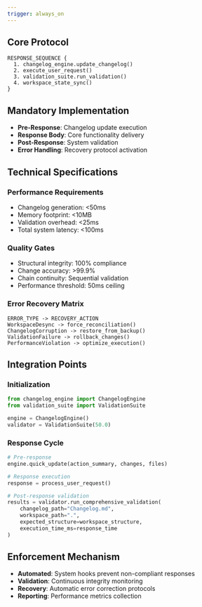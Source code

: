 ```yaml
---
trigger: always_on
---
```


## Core Protocol
```
RESPONSE_SEQUENCE {
  1. changelog_engine.update_changelog()
  2. execute_user_request()
  3. validation_suite.run_validation()
  4. workspace_state_sync()
}
```

## Mandatory Implementation
- **Pre-Response**: Changelog update execution
- **Response Body**: Core functionality delivery
- **Post-Response**: System validation
- **Error Handling**: Recovery protocol activation

## Technical Specifications

### Performance Requirements
- Changelog generation: <50ms
- Memory footprint: <10MB
- Validation overhead: <25ms
- Total system latency: <100ms

### Quality Gates
- Structural integrity: 100% compliance
- Change accuracy: >99.9%
- Chain continuity: Sequential validation
- Performance threshold: 50ms ceiling

### Error Recovery Matrix
```
ERROR_TYPE -> RECOVERY_ACTION
WorkspaceDesync -> force_reconciliation()
ChangelogCorruption -> restore_from_backup()
ValidationFailure -> rollback_changes()
PerformanceViolation -> optimize_execution()
```

## Integration Points

### Initialization
```python
from changelog_engine import ChangelogEngine
from validation_suite import ValidationSuite

engine = ChangelogEngine()
validator = ValidationSuite(50.0)
```

### Response Cycle
```python
# Pre-response
engine.quick_update(action_summary, changes, files)

# Response execution
response = process_user_request()

# Post-response validation
results = validator.run_comprehensive_validation(
    changelog_path="Changelog.md",
    workspace_path=".",
    expected_structure=workspace_structure,
    execution_time_ms=response_time
)
```

## Enforcement Mechanism
- **Automated**: System hooks prevent non-compliant responses
- **Validation**: Continuous integrity monitoring
- **Recovery**: Automatic error correction protocols
- **Reporting**: Performance metrics collection